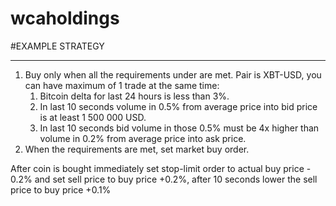 # wcaholdings
#EXAMPLE STRATEGY
 
******************************************************************
1. Buy only when all the requirements under are met. Pair is XBT-USD, you can have maximum  of 1 trade at the same time:
    1. Bitcoin delta for last 24 hours is less than 3%.
    2. In last 10 seconds volume in 0.5% from average price into bid price is at least 1 500 000 USD.
    3. In last 10 seconds bid volume in those 0.5% must be 4x higher than volume in 0.2% from average price into ask price.
2. When the requirements are met, set market buy order.
 
After coin is bought immediately set stop-limit order to actual buy price - 0.2% and set sell price to buy price +0.2%, after 10 seconds lower the sell price to buy price +0.1%
